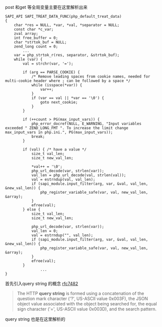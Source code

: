 post 和get 等全局变量主要在这里解析出来
```
SAPI_API SAPI_TREAT_DATA_FUNC(php_default_treat_data)
{
	char *res = NULL, *var, *val, *separator = NULL;
	const char *c_var;
	zval array;
	int free_buffer = 0;
	char *strtok_buf = NULL;
	zend_long count = 0;
        ...
	var = php_strtok_r(res, separator, &strtok_buf);
	while (var) {
		val = strchr(var, '=');

		if (arg == PARSE_COOKIE) {
			/* Remove leading spaces from cookie names, needed for multi-cookie header where ; can be followed by a space */
			while (isspace(*var)) {
				var++;
			}
			if (var == val || *var == '\0') {
				goto next_cookie;
			}
		}

		if (++count > PG(max_input_vars)) {
			php_error_docref(NULL, E_WARNING, "Input variables exceeded " ZEND_LONG_FMT ". To increase the limit change max_input_vars in php.ini.", PG(max_input_vars));
			break;
		}

		if (val) { /* have a value */
			size_t val_len;
			size_t new_val_len;

			*val++ = '\0';
			php_url_decode(var, strlen(var));
			val_len = php_url_decode(val, strlen(val));
			val = estrndup(val, val_len);
			if (sapi_module.input_filter(arg, var, &val, val_len, &new_val_len)) {
				php_register_variable_safe(var, val, new_val_len, &array);
			}
			efree(val);
		} else {
			size_t val_len;
			size_t new_val_len;

			php_url_decode(var, strlen(var));
			val_len = 0;
			val = estrndup("", val_len);
			if (sapi_module.input_filter(arg, var, &val, val_len, &new_val_len)) {
				php_register_variable_safe(var, val, new_val_len, &array);
			}
			efree(val);
		}
                ...
}
```

首先引入query string 的概念
[rfc7482](https://tools.ietf.org/html/rfc7482)

> The HTTP **query string** is formed using a concatenation of the
   question mark character ('?', US-ASCII value 0x003F), the JSON object
   value associated with the object being searched for, the equal sign
   character ('=', US-ASCII value 0x003D), and the search pattern.

query string 也是在这里解析的
